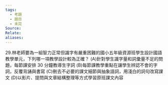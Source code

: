 ```yaml
---
tags:
  - 考題
  - 題目
  - 未完
Source:
Relate: 
aliases:
---
```

29.林老師要為一組智力正常但識字有嚴重困難的國小五年級資源班學生設計國語教學單元，下列哪一項教學設計較為正確？
(A)針對學生識字量和詞彙量不足的問題，每節課安排 30 分鐘教導生字詞
(B)每節課教學重點在讓學生辨認不會的字詞，反覆背誦與書寫
(C)刪去不必要的課文細節與抽象語詞，用淺白的詞句改寫課文
(D)以影片、提問與文章結構整理等方式學習原班課文內容

